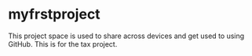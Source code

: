 # myfrstproject
This project space is used to share across devices and get used to using GitHub. This is for the tax project.
